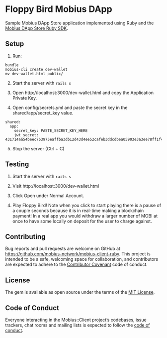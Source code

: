 # Floppy Bird Mobius DApp

Sample Mobius DApp Store application implemented using Ruby and the [Mobius DApp Store Ruby SDK](https://github.com/mobius-network/mobius-client-ruby).

## Setup

1. Run:
```
bundle
mobius-cli create dev-wallet
mv dev-wallet.html public/
```   

2. Start the server with `rails s`

3. Open http://localhost:3000/dev-wallet.html and copy the Application Private Key.

4. Open config/secrets.yml and paste the secret key in the shared/app/secret_key value.

```
shared:
  app:
    secret_key: PASTE_SECRET_KEY_HERE
    jwt_secret: 431714aa54beec753975eaffba3db12d43d4ee52cafeb3ddcdbea05903e3a3ee78ff1f49d56b23df16597bc15f6d6099aef2f668aa38f957ffc960a5445aa8fb
```

5. Stop the server (Ctrl + C)

## Testing

1. Start the server with `rails s`

2. Visit http://localhost:3000/dev-wallet.html

3. Click Open under Normal Account.

4. Play Floppy Bird! Note when you click to start playing there is a pause of a couple seconds because it is in real-time making a blockchain payment! In a real app you would withdraw a larger number of MOBI at once to have some locally on deposit for the user to charge against.

## Contributing

Bug reports and pull requests are welcome on GitHub at https://github.com/mobius-network/mobius-client-ruby. This project is intended to be a safe, welcoming space for collaboration, and contributors are expected to adhere to the [Contributor Covenant](http://contributor-covenant.org) code of conduct.

## License

The gem is available as open source under the terms of the [MIT License](https://opensource.org/licenses/MIT).

## Code of Conduct

Everyone interacting in the Mobius::Client project’s codebases, issue trackers, chat rooms and mailing lists is expected to follow the [code of conduct](https://github.com/[USERNAME]/mobius-client/blob/master/CODE_OF_CONDUCT.md).
